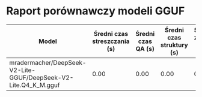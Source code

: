 # Raport porównawczy modeli GGUF

| Model | Średni czas streszczania (s) | Średni czas QA (s) | Średni czas struktury (s) | Średnie zużycie VRAM (MB) | Poprawność QA (%) | Ocena streszczenia (0-5) | Ocena struktury (0-5) | Błędy |
|-------|-----------------------------|-------------------|--------------------------|---------------------------|------------------|-------------------------|-----------------------|-------|
| mradermacher/DeepSeek-V2-Lite-GGUF/DeepSeek-V2-Lite.Q4_K_M.gguf | 0.00 | 0.00 | 0.00 | 0.00 | 0.00 | 0.00 | 0.00 | 0 |
